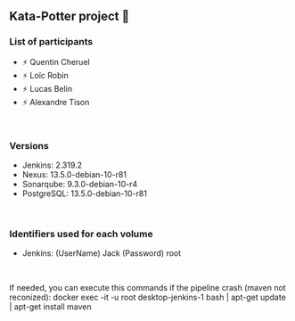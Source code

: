 ## Kata-Potter project 👋

### List of participants
- ⚡ Quentin Cheruel
- ⚡ Loïc Robin
- ⚡ Lucas Belin
- ⚡ Alexandre Tison

<br/>

### Versions
- Jenkins: 2.319.2
- Nexus: 13.5.0-debian-10-r81
- Sonarqube: 9.3.0-debian-10-r4
- PostgreSQL: 13.5.0-debian-10-r81

<br/>

### Identifiers used for each volume
- Jenkins: (UserName) Jack (Password) root

<br/>

If needed, you can execute this commands if the pipeline crash (maven not reconized):
docker exec -it -u root desktop-jenkins-1 bash |
apt-get update |
apt-get install maven

